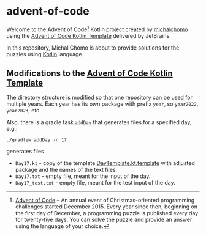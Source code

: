 # advent-of-code

Welcome to the Advent of Code[^aoc] Kotlin project created by [michalchomo][github] using the [Advent of Code Kotlin Template][template] delivered by JetBrains.

In this repository, Michal Chomo is about to provide solutions for the puzzles using [Kotlin][kotlin] language.

## Modifications to the [Advent of Code Kotlin Template][template]
The directory structure is modified so that one repository can be used for multiple years. Each year has its own
package with prefix `year`, so `year2022`, `year2023`, etc.

Also, there is a gradle task `addDay` that generates files for a specified day, e.g.:
```shell
./gradlew addDay -n 17
```
generates files
- `Day17.kt` - copy of the template [DayTemplate.kt.template](src/main/kotlin/eu/michalchomo/adventofcode/DayTemplate.kt.template)
 with adjusted package and the names of the text files.
- `Day17.txt` - empty file, meant for the input of the day.
- `Day17_test.txt` - empty file, meant for the test input of the day.

[^aoc]:
    [Advent of Code][aoc] – An annual event of Christmas-oriented programming challenges started December 2015.
    Every year since then, beginning on the first day of December, a programming puzzle is published every day for twenty-five days.
    You can solve the puzzle and provide an answer using the language of your choice.

[aoc]: https://adventofcode.com
[docs]: https://kotlinlang.org/docs/home.html
[github]: https://github.com/michalchomo
[issues]: https://github.com/kotlin-hands-on/advent-of-code-kotlin-template/issues
[kotlin]: https://kotlinlang.org
[slack]: https://surveys.jetbrains.com/s3/kotlin-slack-sign-up
[template]: https://github.com/kotlin-hands-on/advent-of-code-kotlin-template
